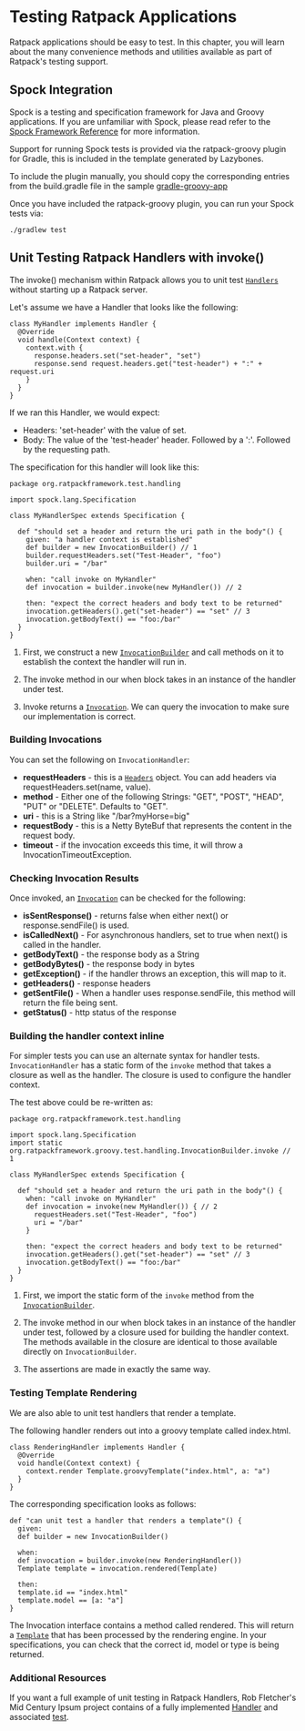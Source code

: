 # Testing Ratpack Applications

Ratpack applications should be easy to test. In this chapter, you will learn about the many convenience methods and utilities available as part of Ratpack's testing support.

## Spock Integration

Spock is a testing and specification framework for Java and Groovy applications. If you are unfamiliar with Spock, please read refer to the [Spock Framework Reference](https://spock-framework.readthedocs.org/en/latest/) for more information.

Support for running Spock tests is provided via the ratpack-groovy plugin for Gradle, this is included in the template generated by Lazybones.

To include the plugin manually, you should copy the corresponding entries from the build.gradle file in the sample [gradle-groovy-app]( https://github.com/ratpack/example-ratpack-gradle-groovy-app/blob/master/build.gradle)

Once you have included the ratpack-groovy plugin, you can run your Spock tests via:

```
./gradlew test
```

## Unit Testing Ratpack Handlers with invoke()

The invoke() mechanism within Ratpack allows you to unit test [`Handlers`](api/org/ratpackframework/handling/Handler.html) without starting up a Ratpack server. 

Let's assume we have a Handler that looks like the following:

```
class MyHandler implements Handler {
  @Override
  void handle(Context context) {
    context.with {
      response.headers.set("set-header", "set")
      response.send request.headers.get("test-header") + ":" + request.uri
    }
  }
}
```

If we ran this Handler, we would expect:

* Headers: 'set-header' with the value of set.
* Body: The value of the 'test-header' header. Followed by a ':'. Followed by the requesting path.

The specification for this handler will look like this:

```
package org.ratpackframework.test.handling

import spock.lang.Specification

class MyHandlerSpec extends Specification {

  def "should set a header and return the uri path in the body"() {
    given: "a handler context is established"
    def builder = new InvocationBuilder() // 1
    builder.requestHeaders.set("Test-Header", "foo")
    builder.uri = "/bar"

    when: "call invoke on MyHandler"
    def invocation = builder.invoke(new MyHandler()) // 2

    then: "expect the correct headers and body text to be returned"
    invocation.getHeaders().get("set-header") == "set" // 3
    invocation.getBodyText() == "foo:/bar"
  }
}
```

1. First, we construct a new [`InvocationBuilder`](api/org/ratpackframework/groovy/test/handling/InvocationBuilder.html) and call methods on it to establish the context the handler will run in.

2. The invoke method in our when block takes in an instance of the handler under test.

3. Invoke returns a [`Invocation`](api/org/ratpackframework/groovy/test/handling/InvocationBuilder.html). We can query the invocation to make sure our implementation is correct.

### Building Invocations

You can set the following on `InvocationHandler`:

* __requestHeaders__ - this is a [`Headers`](api/org/ratpackframework/http/Headers.html) object. You can add headers via requestHeaders.set(name, value).
* __method__ - Either one of the following Strings: "GET", "POST", "HEAD", "PUT" or "DELETE". Defaults to "GET". 
* __uri__ - this is a String like "/bar?myHorse=big"
* __requestBody__ - this is a Netty ByteBuf that represents the content in the request body.
* __timeout__ - if the invocation exceeds this time, it will throw a InvocationTimeoutException.

### Checking Invocation Results

Once invoked, an [`Invocation`](api/org/ratpackframework/groovy/test/handling/InvocationBuilder.html) can be checked for the following:

* __isSentResponse()__ - returns false when either next() or response.sendFile() is used. 
* __isCalledNext()__ - For asynchronous handlers, set to true when next() is called in the handler.
* __getBodyText()__ - the response body as a String
* __getBodyBytes()__ - the response body in bytes
* __getException()__ - if the handler throws an exception, this will map to it.
* __getHeaders()__ - response headers
* __getSentFile()__ - When a handler uses response.sendFile, this method will return the file being sent. 
* __getStatus()__ - http status of the response

### Building the handler context inline

For simpler tests you can use an alternate syntax for handler tests. `InvocationHandler` has a static form of the `invoke` method that takes a closure as well as the handler. The closure is used to configure the handler context.

The test above could be re-written as:

```
package org.ratpackframework.test.handling

import spock.lang.Specification
import static org.ratpackframework.groovy.test.handling.InvocationBuilder.invoke // 1

class MyHandlerSpec extends Specification {

  def "should set a header and return the uri path in the body"() {
    when: "call invoke on MyHandler"
    def invocation = invoke(new MyHandler()) { // 2
      requestHeaders.set("Test-Header", "foo")
      uri = "/bar"
    }

    then: "expect the correct headers and body text to be returned"
    invocation.getHeaders().get("set-header") == "set" // 3
    invocation.getBodyText() == "foo:/bar"
  }
}
```

1. First, we import the static form of the `invoke` method from the [`InvocationBuilder`](api/org/ratpackframework/groovy/test/handling/InvocationBuilder.html).

2. The invoke method in our when block takes in an instance of the handler under test, followed by a closure used for building the handler context. The methods available in the closure are identical to those available directly on `InvocationBuilder`.

3. The assertions are made in exactly the same way.

### Testing Template Rendering

We are also able to unit test handlers that render a template. 

The following handler renders out into a groovy template called index.html.

```
class RenderingHandler implements Handler {
  @Override
  void handle(Context context) {
    context.render Template.groovyTemplate("index.html", a: "a")
  }
}
```

The corresponding specification looks as follows:

```
def "can unit test a handler that renders a template"() {
  given:
  def builder = new InvocationBuilder()

  when:
  def invocation = builder.invoke(new RenderingHandler())
  Template template = invocation.rendered(Template)

  then:
  template.id == "index.html"
  template.model == [a: "a"]
}
```

The Invocation interface contains a method called rendered. This will return a [`Template`](/api/org/ratpackframework/groovy/Template.html) that has been processed by the rendering engine. In your specifications, you can check that the correct id, model or type is being returned.

### Additional Resources

If you want a full example of unit testing in Ratpack Handlers, Rob Fletcher's Mid Century Ipsum project contains of a fully implemented [Handler](https://github.com/robfletcher/midcentury-ipsum/blob/master/src/main/groovy/com/energizedwork/midcenturyipsum/IpsumHandler.groovy) and associated [test](https://github.com/robfletcher/midcentury-ipsum/blob/master/src/test/groovy/com/energizedwork/midcenturyipsum/IpsumHandlerSpec.groovy).
